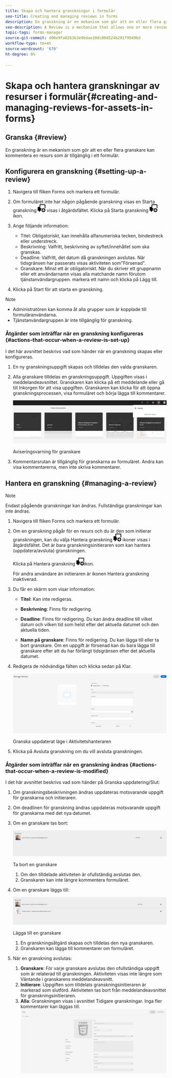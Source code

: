 ```yaml
---
title: Skapa och hantera granskningar i formulär
seo-title: Creating and managing reviews in forms
description: En granskning är en mekanism som gör att en eller flera granskare kan kommentera en resurs som är tillgänglig i ett formulär.
seo-description: A Review is a mechanism that allows one or more reviewers to comment on an asset that is available in a form.
topic-tags: forms-manager
source-git-commit: 400e9fa0263b3e9bdae10dc80d524b291f99496d
workflow-type: tm+mt
source-wordcount: '670'
ht-degree: 0%

---
```


# Skapa och hantera granskningar av resurser i formulär{#creating-and-managing-reviews-for-assets-in-forms}

## Granska {#review}

En granskning är en mekanism som gör att en eller flera granskare kan kommentera en resurs som är tillgänglig i ett formulär.

## Konfigurera en granskning {#setting-up-a-review}

1. Navigera till fliken Forms och markera ett formulär.
1. Om formuläret inte har någon pågående granskning visas en Starta granskning ![aem6forms_review_chat_comment](assets/aem6forms_review_chat_comment.png) visas i åtgärdsfältet. Klicka på Starta granskning ![aem6forms_review_chat_comment](assets/aem6forms_review_chat_comment.png) ikon.
1. Ange följande information:

   * Titel: Obligatoriskt, kan innehålla alfanumeriska tecken, bindestreck eller understreck.
   * Beskrivning: Valfritt, beskrivning av syftet/innehållet som ska granskas.
   * Deadline: Valfritt, det datum då granskningen avslutas. När tidsgränsen har passerats visas aktiviteten som&quot;Försenad&quot;.
   * Granskare: Minst ett är obligatoriskt. När du skriver ett gruppnamn eller ett användarnamn visas alla matchande namn förutom tjänstanvändargruppen. markera ett namn och klicka på Lägg till.

1. Klicka på Start för att starta en granskning.

>[!NOTE]
>
>* Administratören kan komma åt alla grupper som är kopplade till formuläranvändarna.
>* Tjänstanvändargruppen är inte tillgänglig för granskning.


### Åtgärder som inträffar när en granskning konfigureras {#actions-that-occur-when-a-review-is-set-up}

I det här avsnittet beskrivs vad som händer när en granskning skapas eller konfigureras.

1. En ny granskningsuppgift skapas och tilldelas den valda granskaren.
1. Alla granskare tilldelas en granskningsuppgift. Uppgiften visas i meddelandeavsnittet. Granskaren kan klicka på ett meddelande eller gå till Inkorgen för att visa uppgiften. Granskaren kan klicka för att öppna granskningsprocessen, visa formuläret och börja lägga till kommentarer.

   ![Aviseringsvarning för granskare](assets/review-notification-img.png)

   Aviseringsvarning för granskare

1. Kommentarsrutan är tillgänglig för granskarna av formuläret. Andra kan visa kommentarerna, men inte skriva kommentarer.

## Hantera en granskning {#managing-a-review}

>[!NOTE]
>
>Endast pågående granskningar kan ändras. Fullständiga granskningar kan inte ändras.

1. Navigera till fliken Forms och markera ett formulär.

1. Om en granskning pågår för en resurs och du är den som initierar granskningen, kan du välja Hantera granskning ![aem6forms_review_chat_comment](assets/aem6forms_review_chat_comment.png) ikoner visas i åtgärdsfältet. Det är bara granskningsinitieraren som kan hantera (uppdatera/avsluta) granskningen.

   Klicka på Hantera granskning ![aem6forms_review_chat_comment](assets/aem6forms_review_chat_comment.png)ikon.

   För andra användare än initieraren är ikonen Hantera granskning inaktiverad.

1. Du får en skärm som visar information:

   * **Titel**: Kan inte redigeras.

   * **Beskrivning**: Finns för redigering.

   * **Deadline**: Finns för redigering. Du kan ändra deadline till vilket datum och vilken tid som helst efter det aktuella datumet och den aktuella tiden.

   * **Namn på granskare**: Finns för redigering. Du kan lägga till eller ta bort granskare. Om en uppgift är försenad kan du bara lägga till granskare efter att du har förlängt tidsgränsen efter det aktuella datumet.

1. Redigera de nödvändiga fälten och klicka sedan på Klar.

   ![Granska uppdaterat läge i Aktivitetshanteraren](assets/manage-review-img.png)

   Granska uppdaterat läge i Aktivitetshanteraren

1. Klicka på Avsluta granskning om du vill avsluta granskningen.

### Åtgärder som inträffar när en granskning ändras {#actions-that-occur-when-a-review-is-modified}

I det här avsnittet beskrivs vad som händer på Granska uppdatering/Slut:

1. Om granskningsbeskrivningen ändras uppdateras motsvarande uppgift för granskarna och initieraren.
1. Om deadlinen för granskning ändras uppdateras motsvarande uppgift för granskarna med det nya datumet.

1. Om en granskare tas bort:

   ![Ta bort en granskare](assets/removeduser.png)

   Ta bort en granskare

   1. Om den tilldelade aktiviteten är ofullständig avslutas den.
   1. Granskaren kan inte längre kommentera formuläret.

1. Om en granskare läggs till:

   ![Lägga till en granskare](assets/addedreviewer.png)

   Lägga till en granskare

   1. En granskningsåtgärd skapas och tilldelas den nya granskaren.
   1. Granskaren kan lägga till kommentarer om formuläret.

1. När en granskning avslutas:

   1. **Granskare**: För varje granskare avslutas den ofullständiga uppgift som är relaterad till granskningen. Aktiviteten visas inte längre som Väntande i granskarens meddelandeavsnitt.
   1. **Initierare**: Uppgiften som tilldelats granskningsinitieraren är markerad som slutförd. Aktiviteten tas bort från meddelandeavsnittet för granskningsinitieraren.
   1. **Alla**: Granskningen visas i avsnittet Tidigare granskningar. Inga fler kommentarer kan läggas till.
      ![granskning slutförd](assets/review-complete-imgg.png)


